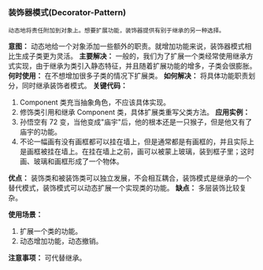 ### 装饰器模式(Decorator-Pattern)
    动态地将责任附加到对象上。想要扩展功能，装饰器提供有别于继承的另一种选择。
**意图：** 动态地给一个对象添加一些额外的职责。就增加功能来说，装饰器模式相比生成子类更为灵活。
**主要解决：** 一般的，我们为了扩展一个类经常使用继承方式实现，由于继承为类引入静态特征，并且随着扩展功能的增多，子类会很膨胀。
**何时使用：** 在不想增加很多子类的情况下扩展类。
**如何解决：** 将具体功能职责划分，同时继承装饰者模式。
**关键代码：**
1. Component 类充当抽象角色，不应该具体实现。
2. 修饰类引用和继承 Component 类，具体扩展类重写父类方法。
**应用实例：**
1. 孙悟空有 72 变，当他变成"庙宇"后，他的根本还是一只猴子，但是他又有了庙宇的功能。
2. 不论一幅画有没有画框都可以挂在墙上，但是通常都是有画框的，并且实际上是画框被挂在墙上。在挂在墙上之前，画可以被蒙上玻璃，装到框子里；这时画、玻璃和画框形成了一个物体。

**优点：** 装饰类和被装饰类可以独立发展，不会相互耦合，装饰模式是继承的一个替代模式，装饰模式可以动态扩展一个实现类的功能。
**缺点：** 多层装饰比较复杂。

**使用场景：**
1. 扩展一个类的功能。
2. 动态增加功能，动态撤销。

**注意事项：** 可代替继承。